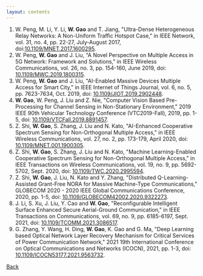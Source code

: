 ```yaml
---
layout: contents
---
```


1. W. Peng, M. Li, Y. Li, ****W. Gao**** and T. Jiang, "Ultra-Dense Heterogeneous Relay Networks: A Non-Uniform Traffic Hotspot Case," in IEEE Network, vol. 31, no. 4, pp. 22-27, July-August 2017, doi:[10.1109/MNET.2017.1600295](https://ieeexplore.ieee.org/document/7994890).
2. W. Peng, **W. Gao** and J. Liu, "A Novel Perspective on Multiple Access in 5G Network: Framework and Solutions," in IEEE Wireless Communications, vol. 26, no. 3, pp. 154-160, June 2019, doi: [10.1109/MWC.2019.1800315](https://ieeexplore.ieee.org/document/8648448).
3. W. Peng, **W. Gao** and J. Liu, "AI-Enabled Massive Devices Multiple Access for Smart City," in IEEE Internet of Things Journal, vol. 6, no. 5, pp. 7623-7634, Oct. 2019, doi: [10.1109/JIOT.2019.2902448](https://ieeexplore.ieee.org/document/8656575).
4. **W. Gao**, W. Peng, J. Liu and Z. Nie, "Computer Vision Based Pre-Processing for Channel Sensing in Non-Stationary Environment," 2019 IEEE 90th Vehicular Technology Conference (VTC2019-Fall), 2019, pp. 1-5, doi: [10.1109/VTCFall.2019.8891457](https://ieeexplore.ieee.org/document/8891457).
5. Z. Shi, **W. Gao**, S. Zhang, J. Liu and N. Kato, "AI-Enhanced Cooperative Spectrum Sensing for Non-Orthogonal Multiple Access," in IEEE Wireless Communications, vol. 27, no. 2, pp. 173-179, April 2020, doi: [10.1109/MNET.001.1900305](https://ieeexplore.ieee.org/document/8910629).
6. Z. Shi, **W. Gao**, S. Zhang, J. Liu and N. Kato, "Machine Learning-Enabled Cooperative Spectrum Sensing for Non-Orthogonal Multiple Access," in IEEE Transactions on Wireless Communications, vol. 19, no. 9, pp. 5692-5702, Sept. 2020, doi: [10.1109/TWC.2020.2995594](https://ieeexplore.ieee.org/document/9102451).
7. Z. Shi, **W. Gao**, J. Liu, N. Kato and Y. Zhang, "Distributed Q-Learning-Assisted Grant-Free NORA for Massive Machine-Type Communications," GLOBECOM 2020 - 2020 IEEE Global Communications Conference, 2020, pp. 1-5, doi: [10.1109/GLOBECOM42002.2020.9322273](https://ieeexplore.ieee.org/document/9322273).
8. J. Li, S. Xu, J. Liu, Y. Cao and **W. Gao**, "Reconfigurable Intelligent Surface Enhanced Secure Aerial-Ground Communication," in IEEE Transactions on Communications, vol. 69, no. 9, pp. 6185-6197, Sept. 2021, doi: [10.1109/TCOMM.2021.3086517](https://ieeexplore.ieee.org/document/9446916).
9. G. Zhang, Y. Wang, H. Ding, **W. Gao**, K. Gao and G. Ma, "Deep Learning based Optical Network Layer Recovery Mechanism for Critical Services of Power Communication Network," 2021 19th International Conference on Optical Communications and Networks (ICOCN), 2021, pp. 1-3, doi: [10.1109/ICOCN53177.2021.9563732](https://ieeexplore.ieee.org/document/9563732).

[Back](./index.html)
